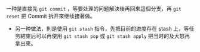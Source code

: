 一种是直接先 `git commit` ，等要处理的问题解決後再回來這個分支，再 `git reset` 把 Commit 拆开來继续接著做。
- 另一种做法，則是使用 `git stash` 指令，先把目前的进度存在 stash 上，等任务結束后可以再使用 `git stash pop` 或 `git stash apply` 把当时的及大怒再拿出來。